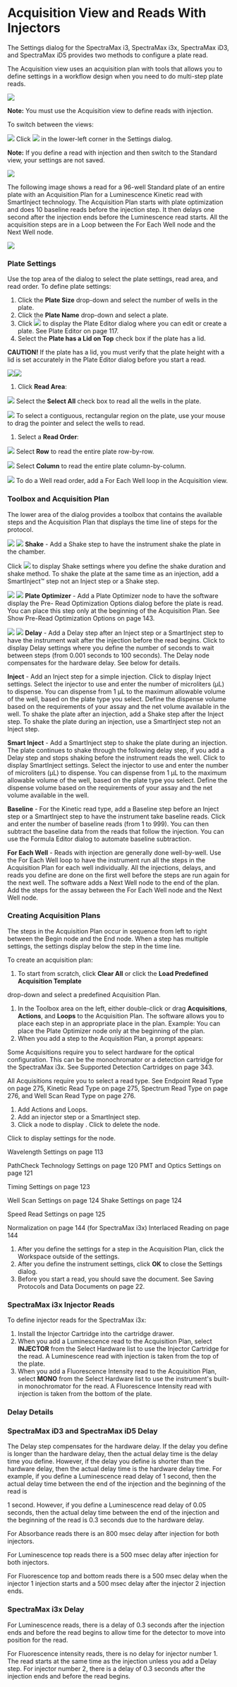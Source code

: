 # Acquisition View and Reads With Injectors

The Settings dialog for the SpectraMax i3, SpectraMax i3x, SpectraMax iD3, and SpectraMax iD5 provides two methods to configure a plate read.

The Acquisition view uses an acquisition plan with tools that allows you to define settings in a workflow design when you need to do multi-step plate reads.

![](<../../../.gitbook/assets/1 (7) (1) (1) (1).png>)

**Note:** You must use the Acquisition view to define reads with injection.

To switch between the views:

![](<../../../.gitbook/assets/2 (7) (1) (1) (1).png>) Click ![](<../../../.gitbook/assets/3 (3) (1) (1).jpeg>) in the lower-left corner in the Settings dialog.

**Note:** If you define a read with injection and then switch to the Standard view, your settings are not saved.

![](<../../../.gitbook/assets/4 (11) (1) (1).png>)

The following image shows a read for a 96-well Standard plate of an entire plate with an Acquisition Plan for a Luminescence Kinetic read with SmartInject technology. The Acquisition Plan starts with plate optimization and does 10 baseline reads before the injection step. It then delays one second after the injection ends before the Luminescence read starts. All the acquisition steps are in a Loop between the For Each Well node and the Next Well node.

![](<../../../.gitbook/assets/5 (2) (1).jpeg>)

### Plate Settings

Use the top area of the dialog to select the plate settings, read area, and read order. To define plate settings:

1. Click the **Plate Size** drop-down and select the number of wells in the plate.
2. Click the **Plate Name** drop-down and select a plate.
3. Click ![](<../../../.gitbook/assets/6 (2) (1).jpeg>) to display the Plate Editor dialog where you can edit or create a plate. See Plate Editor on page 117.
4. Select the **Plate has a Lid on Top** check box if the plate has a lid.

**CAUTION!** If the plate has a lid, you must verify that the plate height with a lid is set accurately in the Plate Editor dialog before you start a read.

![](<../../../.gitbook/assets/7 (4) (1) (1).png>)![](<../../../.gitbook/assets/8 (4) (1) (1).png>)

1. Click **Read Area**:

![](<../../../.gitbook/assets/9 (4) (1) (1).png>) Select the **Select All** check box to read all the wells in the plate.

![](<../../../.gitbook/assets/10 (2) (1) (1) (1).png>) To select a contiguous, rectangular region on the plate, use your mouse to drag the pointer and select the wells to read.

1. Select a **Read Order**:

![](<../../../.gitbook/assets/11 (2) (1) (1) (1).png>) Select **Row** to read the entire plate row-by-row.

![](<../../../.gitbook/assets/12 (4) (1).png>) Select **Column** to read the entire plate column-by-column.

![](<../../../.gitbook/assets/13 (4) (1).png>) To do a Well read order, add a For Each Well loop in the Acquisition view.

### Toolbox and Acquisition Plan

The lower area of the dialog provides a toolbox that contains the available steps and the Acquisition Plan that displays the time line of steps for the protocol.

![](<../../../.gitbook/assets/14 (3) (1) (1).png>) ![](<../../../.gitbook/assets/15 (3).jpeg>) **Shake** - Add a Shake step to have the instrument shake the plate in the chamber.

Click ![](<../../../.gitbook/assets/16 (3) (1) (1).png>) to display Shake settings where you define the shake duration and shake method. To shake the plate at the same time as an injection, add a SmartInject™ step not an Inject step or a Shake step.

![](<../../../.gitbook/assets/17 (4) (1) (1).png>) ![](<../../../.gitbook/assets/18 (2).jpeg>) **Plate Optimizer** - Add a Plate Optimizer node to have the software display the Pre- Read Optimization Options dialog before the plate is read. You can place this step only at the beginning of the Acquisition Plan. See Show Pre-Read Optimization Options on page 143.

![](<../../../.gitbook/assets/19 (2) (1) (1).png>) ![](<../../../.gitbook/assets/20 (1) (1) (1).jpeg>) **Delay** - Add a Delay step after an Inject step or a SmartInject step to have the instrument wait after the injection before the read begins. Click  to display Delay settings where you define the number of seconds to wait between steps (from 0.001 seconds to 100 seconds). The Delay node compensates for the hardware delay. See below for details.

&#x20; **Inject** - Add an Inject step for a simple injection. Click  to display Inject settings. Select the injector to use and enter the number of microliters (μL) to dispense. You can dispense from 1 μL to the maximum allowable volume of the well, based on the plate type you select. Define the dispense volume based on the requirements of your assay and the net volume available in the well. To shake the plate after an injection, add a Shake step after the Inject step. To shake the plate during an injection, use a SmartInject step not an Inject step.

&#x20; **Smart Inject** - Add a SmartInject step to shake the plate during an injection. The plate continues to shake through the following delay step, if you add a Delay step and stops shaking before the instrument reads the well. Click  to display SmartInject settings. Select the injector to use and enter the number of microliters (μL) to dispense. You can dispense from 1 μL to the maximum allowable volume of the well, based on the plate type you select. Define the dispense volume based on the requirements of your assay and the net volume available in the well.

&#x20; **Baseline** - For the Kinetic read type, add a Baseline step before an Inject step or a SmartInject step to have the instrument take baseline reads. Click  and enter the number of baseline reads (from 1 to 999). You can then subtract the baseline data from the reads that follow the injection. You can use the Formula Editor dialog to automate baseline subtraction.

&#x20; **For Each Well** - Reads with injection are generally done well-by-well. Use the For Each Well loop to have the instrument run all the steps in the Acquisition Plan for each well individually. All the injections, delays, and reads you define are done on the first well before the steps are run again for the next well. The software adds a Next Well node to the end of the plan. Add the steps for the assay between the For Each Well node and the Next Well node.

### Creating Acquisition Plans

The steps in the Acquisition Plan occur in sequence from left to right between the Begin node and the End node. When a step has multiple settings, the settings display below the step in the time line.

To create an acquisition plan:

1. To start from scratch, click **Clear All** or click the **Load Predefined Acquisition Template**

drop-down and select a predefined Acquisition Plan.

1. In the Toolbox area on the left, either double-click or drag **Acquisitions**, **Actions**, and **Loops** to the Acquisition Plan. The software allows you to place each step in an appropriate place in the plan. Example: You can place the Plate Optimizer node only at the beginning of the plan.
2. When you add a step to the Acquisition Plan, a prompt appears:

&#x20;Some Acquisitions require you to select hardware for the optical configuration. This can be the monochromator or a detection cartridge for the SpectraMax i3x. See Supported Detection Cartridges on page 343.

&#x20;All Acquisitions require you to select a read type. See Endpoint Read Type on page 275, Kinetic Read Type on page 275, Spectrum Read Type on page 276, and Well Scan Read Type on page 276.

1. Add Actions and Loops.
2. Add an injector step or a SmartInject step.
3. Click a node to display .  Click  to delete the node.

&#x20;Click  to display settings for the node.

&#x20;Wavelength Settings on page 113

&#x20;PathCheck Technology Settings on page 120  PMT and Optics Settings on page 121

&#x20;Timing Settings on page 123

&#x20;Well Scan Settings on page 124  Shake Settings on page 124

&#x20;Speed Read Settings on page 125

&#x20;Normalization on page 144 (for SpectraMax i3x)  Interlaced Reading on page 144

1. After you define the settings for a step in the Acquisition Plan, click the Workspace outside of the settings.
2. After you define the instrument settings, click **OK** to close the Settings dialog.
3. Before you start a read, you should save the document. See Saving Protocols and Data Documents on page 22.

### SpectraMax i3x Injector Reads

To define injector reads for the SpectraMax i3x:

1. Install the Injector Cartridge into the cartridge drawer.
2. When you add a Luminescence read to the Acquisition Plan, select **INJECTOR** from the Select Hardware list to use the Injector Cartridge for the read. A Luminescence read with injection is taken from the top of the plate.
3. When you add a Fluorescence Intensity read to the Acquisition Plan, select **MONO** from the Select Hardware list to use the instrument's built-in monochromator for the read. A Fluorescence Intensity read with injection is taken from the bottom of the plate.

### Delay Details

### SpectraMax iD3 and SpectraMax iD5 Delay

The Delay step compensates for the hardware delay. If the delay you define is longer than the hardware delay, then the actual delay time is the delay time you define. However, if the delay you define is shorter than the hardware delay, then the actual delay time is the hardware delay time. For example, if you define a Luminescence read delay of 1 second, then the actual delay time between the end of the injection and the beginning of the read is

1 second. However, if you define a Luminescence read delay of 0.05 seconds, then the actual delay time between the end of the injection and the beginning of the read is 0.3 seconds due to the hardware delay.

&#x20;For Absorbance reads there is an 800 msec delay after injection for both injectors.

&#x20;For Luminescence top reads there is a 500 msec delay after injection for both injectors.

&#x20;For Fluorescence top and bottom reads there is a 500 msec delay when the injector 1 injection starts and a 500 msec delay after the injector 2 injection ends.

### SpectraMax i3x Delay

&#x20;For Luminescence reads, there is a delay of 0.3 seconds after the injection ends and before the read begins to allow time for the detector to move into position for the read.

&#x20;For Fluorescence intensity reads, there is no delay for injector number 1. The read starts at the same time as the injection unless you add a Delay step. For injector number 2, there is a delay of 0.3 seconds after the injection ends and before the read begins.
